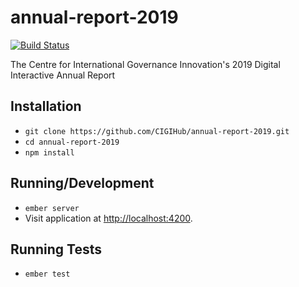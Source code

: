 # annual-report-2019

[![Build Status](https://travis-ci.com/CIGIHub/annual-report-2019.svg?branch=master)](https://travis-ci.com/CIGIHub/annual-report-2019)

The Centre for International Governance Innovation's 2019 Digital Interactive Annual Report

## Installation
+ `git clone https://github.com/CIGIHub/annual-report-2019.git`
+ `cd annual-report-2019`
+ `npm install`

## Running/Development
+ `ember server`
+ Visit application at [http://localhost:4200](http://localhost:4200).

## Running Tests
+ `ember test`

